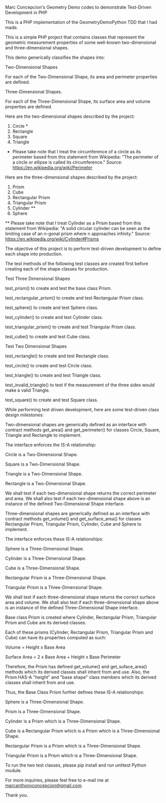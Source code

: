 Marc Concepcion's Geometry Demo codes to demonstrate Test-Driven Development in PHP

This is a PHP implementation of the GeometryDemoPython TDD that I had made.

This is a simple PHP project that contains classes that represent the geometric measurement properties of some 
well-known two-dimensional and three-dimensional shapes.

This demo generically classifies the shapes into:

Two-Dimensional Shapes

For each of the Two-Dimensional Shape, its area and perimeter properties are defined.

Three-Dimensional Shapes.

For each of the Three-Dimensional Shape, its surface area and volume properties are defined.

Here are the two-dimensional shapes described by the project:

1. Circle *
2. Rectangle
3. Square
4. Triangle

* Please take note that I treat the circumference of a circle as its perimeter based from this statement from Wikipedia:
  "The perimeter of a circle or ellipse is called its circumference."
  Source: https://en.wikipedia.org/wiki/Perimeter

Here are the three-dimensional shapes described by the project:

1. Prism
2. Cube
3. Rectangular Prism
4. Triangular Prism
5. Cylinder **
6. Sphere

** Please take note that I treat Cylinder as a Prism based from this statement from Wikipedia:
"A solid circular cylinder can be seen as the limiting case of an n-gonal prism where n approaches infinity."
Source: https://en.wikipedia.org/wiki/Cylinder#Prisms

The objective of this project is to perform test-driven development to define each shape into production.

The test methods of the following test classes are created first 
before creating each of the shape classes for production.


Test Three Dimensional Shapes

test_prism() to create and test the base class Prism.

test_rectangular_prism() to create and test Rectangular Prism class.

test_sphere() to create and test Sphere class.

test_cylinder() to create and test Cylinder class.

test_triangular_prism() to create and test Triangular Prism class.

test_cube() to create and test Cube class.

Test Two Dimensional Shapes

test_rectangle() to create and test Rectangle class.

test_circle() to create and test Circle class.

test_triangle() to create and test Triangle class.

test_invalid_triangle() to test if the measurement of the three sides would make a valid Triangle.

test_square() to create and test Square class.

While performing test driven development, here are some test-driven class design milestones:

Two-dimensional shapes are generically defined as an interface with contract methods get_area() and get_perimeter() 
for classes Circle, Square, Triangle and Rectangle to implement.

The interface enforces the IS-A relationship:

Circle is a Two-Dimensional Shape.

Square is a Two-Dimensional Shape.

Triangle is a Two-Dimensional Shape.

Rectangle is a Two-Dimensional Shape.

We shall test if each two-dimensional shape returns the correct perimeter and area.
We shall also test if each two-dimensional shape above is an instance of the defined Two-Dimensional Shape interface.

Three-dimensional shapes are generically defined as an interface with contract methods get_volume() and get_surface_area() 
for classes Rectangular Prism, Triangular Prism, Cylinder, Cube and Sphere to implement.

The interface enforces these IS-A relationships:

Sphere is a Three-Dimensional Shape.

Cylinder is a Three-Dimensional Shape.

Cube is a Three-Dimensional Shape.

Rectangular Prism is a Three-Dimensional Shape.

Triangular Prism is a Three-Dimensional Shape.

We shall test if each three-dimensional shape returns the correct surface area and volume.
We shall also test if each three-dimensional shape above is an instance of the defined Three-Dimensional Shape interface.

Base class Prism is created where Cylinder, Rectangular Prism, Triangular Prism and Cube are its derived classes.

Each of these prisms (Cylinder, Rectangular Prism, Triangular Prism and Cube) can have its properties computed as such:

Volume = Height x Base Area

Surface Area = 2 x Base Area + Height x Base Perimeter

Therefore, the Prism has defined get_volume() and get_suface_area() methods 
which its derived classes shall inherit from and use. Also, the Prism HAS-A "height" and "base shape" class members 
which its derived classes shall inherit from and use.

Thus, the Base Class Prism further defines these IS-A relationships:

Sphere is a Three-Dimensional Shape.

Prism is a Three-Dimensional Shape.

Cylinder is a Prism which is a Three-Dimensional Shape.

Cube is a Rectangular Prism which is a Prism which is a Three-Dimensional Shape.

Rectangular Prism is a Prism which is a Three-Dimensional Shape.

Triangular Prism is a Prism which is a Three-Dimensional Shape.

To run the two test classes, please pip install and run unittest Python module.

For more inquiries, please feel free to e-mail me at marcanthonyconcepcion@gmail.com.

Thank you.